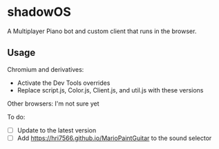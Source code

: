 # shadowOS

A Multiplayer Piano bot and custom client that runs in the browser.

## Usage

Chromium and derivatives:
- Activate the Dev Tools overrides
- Replace script.js, Color.js, Client.js, and util.js with these versions

Other browsers:  I'm not sure yet


To do:

- [ ] Update to the latest version
- [ ] Add https://hri7566.github.io/MarioPaintGuitar to the sound selector
